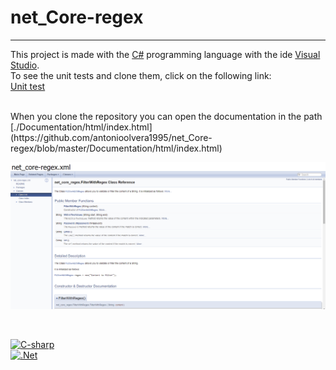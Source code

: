 # net_Core-regex
---
This project is made with the [C#](https://docs.microsoft.com/es-es/dotnet/csharp/) programming language with the ide [Visual Studio](https://visualstudio.microsoft.com/es/vs/community/).
<br>
To see the unit tests and clone them, click on the following link:
<br>
[Unit test](https://github.com/antonioolvera1995/net_core-regexTests)

<br>
When you clone the repository you can open the documentation in the path [./Documentation/html/index.html](https://github.com/antonioolvera1995/net_Core-regex/blob/master/Documentation/html/index.html)
<br>

![image](./Documentation/Images/doc.png)

<br>

[![C-sharp](https://img.shields.io/badge/c_sharp-652177?style=for-the-badge&logo=c-sharp&logoColor=white&labelColor=101010)]()
<br>
[![.Net](https://img.shields.io/badge/.Net-652177?style=for-the-badge&logo=c-sharp&logoColor=white&labelColor=101010)]()
